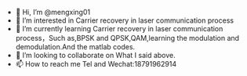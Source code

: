 - 👋 Hi, I’m @mengxing01
- 👀 I’m interested in Carrier recovery in laser communication process
- 🌱 I’m currently learning Carrier recovery in laser communication process，Such as,BPSK and QPSK,QAM,learning the modulation and demodulation.And the matlab codes.
- 💞️ I’m looking to collaborate on What I said above.
- 📫 How to reach me Tel and Wechat:18791962914

<!---
mengxing01/mengxing01 is a ✨ special ✨ repository because its `README.md` (this file) appears on your GitHub profile.
You can click the Preview link to take a look at your changes.
--->
